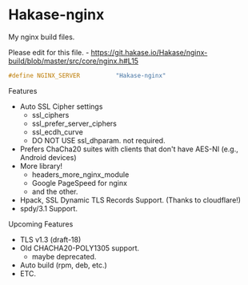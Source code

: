 # Hakase-nginx

My nginx build files.

Please edit for this file. - https://git.hakase.io/Hakase/nginx-build/blob/master/src/core/nginx.h#L15

```c
#define NGINX_SERVER          "Hakase-nginx"
```

Features
- Auto SSL Cipher settings
    - ssl_ciphers
    - ssl_prefer_server_ciphers
    - ssl_ecdh_curve
    - DO NOT USE ssl_dhparam. not required.
- Prefers ChaCha20 suites with clients that don't have AES-NI (e.g., Android devices)	
- More library!
    - headers_more_nginx_module
    - Google PageSpeed for nginx
    - and the other.
- Hpack, SSL Dynamic TLS Records Support. (Thanks to cloudflare!)
- spdy/3.1 Support.

Upcoming Features
- TLS v1.3 (draft-18)
- Old CHACHA20-POLY1305 support.
    - maybe deprecated.
- Auto build (rpm, deb, etc.)
- ETC.

